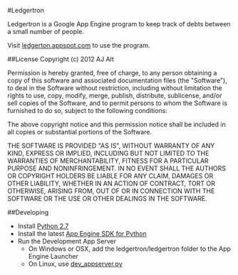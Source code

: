 #Ledgertron

Ledgertron is a Google App Engine program to keep track of debts between a small number of people.

Visit [ledgerton.appspot.com](ledgerton.appspot.com) to use the program.


##License
Copyright (c) 2012 AJ Alt

Permission is hereby granted, free of charge, to any person obtaining a copy of this software and associated documentation files (the "Software"), to deal in the Software without restriction, including without limitation the rights to use, copy, modify, merge, publish, distribute, sublicense, and/or sell copies of the Software, and to permit persons to whom the Software is furnished to do so, subject to the following conditions:

The above copyright notice and this permission notice shall be included in all copies or substantial portions of the Software.

THE SOFTWARE IS PROVIDED "AS IS", WITHOUT WARRANTY OF ANY KIND, EXPRESS OR IMPLIED, INCLUDING BUT NOT LIMITED TO THE WARRANTIES OF MERCHANTABILITY, FITNESS FOR A PARTICULAR PURPOSE AND NONINFRINGEMENT. IN NO EVENT SHALL THE AUTHORS OR COPYRIGHT HOLDERS BE LIABLE FOR ANY CLAIM, DAMAGES OR OTHER LIABILITY, WHETHER IN AN ACTION OF CONTRACT, TORT OR OTHERWISE, ARISING FROM, OUT OF OR IN CONNECTION WITH THE SOFTWARE OR THE USE OR OTHER DEALINGS IN THE SOFTWARE.

##Developing
* Install [Python 2.7](http://www.python.org/getit/)
* Install the latest [App Engine SDK for Python](https://developers.google.com/appengine/downloads#Google_App_Engine_SDK_for_Python)
* Run the Development App Server 
    * On Windows or OSX, add the ledgertron/ledgertron folder to the App Engine Launcher
    * On Linux, use [dev_appserver.py](https://developers.google.com/appengine/docs/python/tools/devserver)